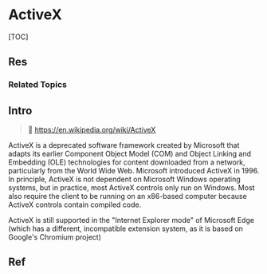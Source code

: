 # ActiveX

[TOC]



## Res
### Related Topics



## Intro
> 🔗 https://en.wikipedia.org/wiki/ActiveX

ActiveX is a deprecated software framework created by Microsoft that adapts its earlier Component Object Model (COM) and Object Linking and Embedding (OLE) technologies for content downloaded from a network, particularly from the World Wide Web. Microsoft introduced ActiveX in 1996. In principle, ActiveX is not dependent on Microsoft Windows operating systems, but in practice, most ActiveX controls only run on Windows. Most also require the client to be running on an x86-based computer because ActiveX controls contain compiled code.

ActiveX is still supported in the "Internet Explorer mode" of Microsoft Edge (which has a different, incompatible extension system, as it is based on Google's Chromium project)



## Ref
[👍 What is ActiveX?]: https://medium.com/@niitwork0921/what-is-activex-1134088db9c
[ActiveX]: https://en.wikipedia.org/wiki/ActiveX


